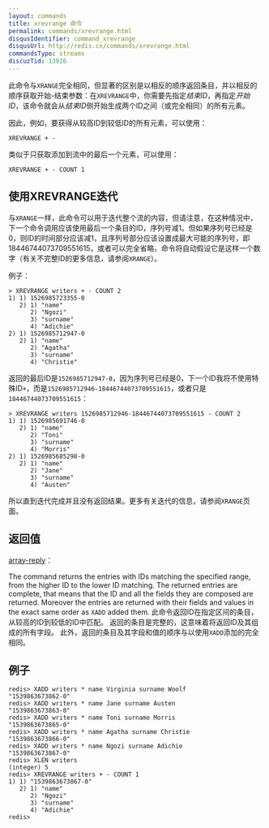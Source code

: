 ```yaml
---
layout: commands
title: xrevrange 命令
permalink: commands/xrevrange.html
disqusIdentifier: command_xrevrange
disqusUrl: http://redis.cn/commands/xrevrange.html
commandsType: streams
discuzTid: 13926
---
```


此命令与`XRANGE`完全相同，但显著的区别是以相反的顺序返回条目，并以相反的顺序获取开始-结束参数：在`XREVRANGE`中，你需要先指定*结束ID*，再指定*开始ID*，该命令就会从*结束ID*侧开始生成两个ID之间（或完全相同）的所有元素。

因此，例如，要获得从较高ID到较低ID的所有元素，可以使用：

    XREVRANGE + -

类似于只获取添加到流中的最后一个元素，可以使用：

    XREVRANGE + - COUNT 1

## 使用XREVRANGE迭代

与`XRANGE`一样，此命令可以用于迭代整个流的内容，但请注意，在这种情况中，下一个命令调用应该使用最后一个条目的ID，序列号减1。但如果序列号已经是0，则ID的时间部分应该减1，且序列号部分应该设置成最大可能的序列号，即18446744073709551615，或者可以完全省略，命令将自动假设它是这样一个数字（有关不完整ID的更多信息，请参阅`XRANGE`）。

例子：

```
> XREVRANGE writers + - COUNT 2
1) 1) 1526985723355-0
   2) 1) "name"
      2) "Ngozi"
      3) "surname"
      4) "Adichie"
2) 1) 1526985712947-0
   2) 1) "name"
      2) "Agatha"
      3) "surname"
      4) "Christie"
```

返回的最后ID是`1526985712947-0`，因为序列号已经是0，下一个ID我将不使用特殊ID`+`，而是`1526985712946-18446744073709551615`，或者只是`18446744073709551615`：

```
> XREVRANGE writers 1526985712946-18446744073709551615 - COUNT 2
1) 1) 1526985691746-0
   2) 1) "name"
      2) "Toni"
      3) "surname"
      4) "Morris"
2) 1) 1526985685298-0
   2) 1) "name"
      2) "Jane"
      3) "surname"
      4) "Austen"
```

所以直到迭代完成并且没有返回结果。更多有关迭代的信息，请参阅`XRANGE`页面。

## 返回值

[array-reply](/topics/protocol.html#array-reply)：


The command returns the entries with IDs matching the specified range,
from the higher ID to the lower ID matching.
The returned entries are complete, that means that the ID and all the fields
they are composed are returned. Moreover the entries are returned with
their fields and values in the exact same order as `XADD` added them.
此命令返回ID在指定区间的条目，从较高的ID到较低的ID中匹配。
返回的条目是完整的，这意味着将返回ID及其组成的所有字段。
此外，返回的条目及其字段和值的顺序与以使用`XADD`添加的完全相同。

## 例子

	redis> XADD writers * name Virginia surname Woolf
	"1539863673862-0"
	redis> XADD writers * name Jane surname Austen
	"1539863673863-0"
	redis> XADD writers * name Toni surname Morris
	"1539863673865-0"
	redis> XADD writers * name Agatha surname Christie
	"1539863673866-0"
	redis> XADD writers * name Ngozi surname Adichie
	"1539863673867-0"
	redis> XLEN writers
	(integer) 5
	redis> XREVRANGE writers + - COUNT 1
	1) 1) "1539863673867-0"
	   2) 1) "name"
		  2) "Ngozi"
		  3) "surname"
		  4) "Adichie"
	redis> 